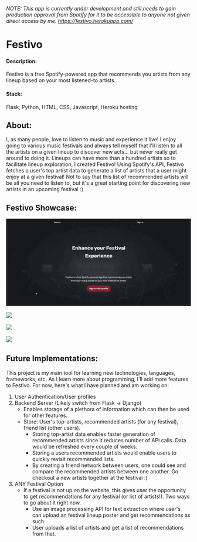 *NOTE: This app is currently under development and still needs to gain production approval from Spotify for it to be accessible to anyone not given direct access by me.
https://festivo.herokuapp.com/*

# Festivo

#### Description:
Festivo is a free Spotify-powered app that recommends you artists from any lineup based on your most listened-to artists.

#### Stack:
Flask, Python, HTML, CSS, Javascript, Heroku hosting

## About:
I, as many people, love to listen to music and experience it live! I enjoy going to various music festivals and always tell myself that I'll listen to all the artists on a given lineup to discover new acts... but never really get around to doing it. Lineups can have more than a hundred artists so to facilitate lineup exploration, I created Festivo!
Using Spotify's API, Festivo fetches a user's top artist data to generate a list of artists that a user might enjoy at a given festival! Not to say that this list of recommended artists will be all you need to listen to, but it's a great starting point for discovering new artists in an upcoming festival :)

## Festivo Showcase:
![](https://github.com/cvasque1/festivo/blob/master/festivo_gifs/festivo_home-page.gif)

![](https://github.com/cvasque1/festivo/blob/master/festivo_gifs/festive_recommended.gif)

![](https://github.com/cvasque1/festivo/blob/master/festivo_gifs/festive_recommended-2.gif)

![](https://github.com/cvasque1/festivo/blob/master/festivo_gifs/festive_recommended-2.gif)


## Future Implementations:
This project is my main tool for learning new technologies, languages, frameworks, etc. As I learn more about programming, I'll add more features to Festivo.
For now, here's what I have planned and am working on:
1. User Authentication/User profiles
2. Backend Server (Likely switch from Flask -> Django)
	- Enables storage of a plethora of information which can then be used for other features.
	- Store: User's top-artists, recommended artists (for any festival), friend list (other users).
		- Storing top-artist data enables faster generation of recommended artists since it reduces number of API calls. Data would be refreshed every couple of weeks.
		- Storing a users recommended artists would enable users to quickly revisit recommended lists.
		- By creating a friend network between users, one could see and compare the recommended artists between one another. Go checkout a new artists together at the festival :)
3. ANY Festival Option
	- If a festival is not up on the website, this gives user the opportunity to get recommendations for any festival (or list of artists!). Two ways to go about it right now.
		- Use an image processing API for text extraction where user's can upload an festival lineup poster and get recommendations as such.
		- User uploads a list of artists and get a list of recommendations from that.
			


	

